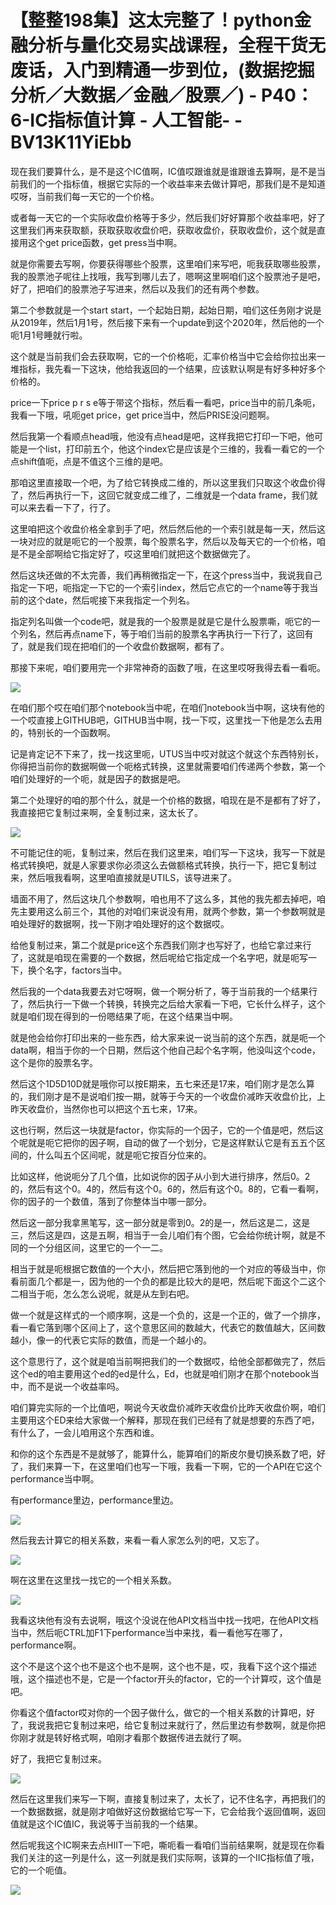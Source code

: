 # 【整整198集】这太完整了！python金融分析与量化交易实战课程，全程干货无废话，入门到精通一步到位，(数据挖掘分析／大数据／金融／股票／) - P40：6-IC指标值计算 - 人工智能- - BV13K11YiEbb

现在我们要算什么，是不是这个IC值啊，IC值哎跟谁就是谁跟谁去算啊，是不是当前我们的一个指标值，根据它实际的一个收益率来去做计算吧，那我们是不是知道哎呀，当前我们每一天它的一个价格。

或者每一天它的一个实际收盘价格等于多少，然后我们好好算那个收益率吧，好了这里我们再来获取额，获取获取收盘价吧，获取收盘价，获取收盘价，这个就是直接用这个get price函数，get press当中啊。

就是你需要去写啊，你要获得哪些个股票，这里咱们来写吧，呃我获取哪些股票，我的股票池子呢往上找哦，我写到哪儿去了，嗯啊这里啊咱们这个股票池子是吧，好了，把咱们的股票池子写进来，然后以及我们的还有两个参数。

第二个参数就是一个start start，一个起始日期，起始日期，咱们这任务刚才说是从2019年，然后1月1号，然后接下来有一个update到这个2020年，然后他的一个呃1月1号睡就行啦。

这个就是当前我们会去获取啊，它的一个价格呃，汇率价格当中它会给你拉出来一堆指标，我先看一下这块，他给我返回的一个结果，应该默认啊是有好多种好多个价格的。

price一下price p r s e等于带这个指标，然后看一看吧，price当中的前几条呃，我看一下哦，吼呃get price，get price当中，然后PRISE没问题啊。

然后我第一个看顺点head哦，他没有点head是吧，这样我把它打印一下吧，他可能是一个list，打印前五个，他这个index它是应该是个三维的，我看一看它的一个点shift值呃，点是不值这个三维的是吧。

那咱这里直接取一个吧，为了给它转换成二维的，所以这里我们只取这个收盘价得了，然后再执行一下，这回它就变成二维了，二维就是一个data frame，我们就可以来去看一下了，行了。

这里咱把这个收盘价格全拿到手了吧，然后然后他的一个索引就是每一天，然后这一块对应的就是呃它的一个股票，每个股票名字，然后以及每天它的一个价格，咱是不是全部啊给它指定好了，哎这里咱们就把这个数据做完了。

然后这块还做的不太完善，我们再稍微指定一下，在这个press当中，我说我自己指定一下吧，呃指定一下它的一个索引index，然后它点它的一个name等于我当前的这个date，然后呢接下来我指定一个列名。

指定列名叫做一个code吧，就是我的一个股票是就是它是什么股票嘶，呃它的一个列名，然后再点name下，等于咱们当前的股票名字再执行一下行了，这回有了，就是我们现在把咱们的一个收盘价数据啊，都有了。

那接下来呢，咱们要用完一个非常神奇的函数了哦，在这里哎呀我得去看一看呃。

![](img/1e85a7723db1f4e895978a6a55ea3725_1.png)

在咱们那个哎在咱们那个notebook当中呢，在咱们notebook当中啊，这块有他的一个哎直接上GITHUB吧，GITHUB当中啊，找一下哎，这里找一下他是怎么去用的，特别长的一个函数啊。

记是肯定记不下来了，找一找这里呃，UTUS当中哎对就这个就这个东西特别长，你得把当前你的数据啊做一个呃格式转换，这里就需要咱们传递两个参数，第一个咱们处理好的一个呃，就是因子的数据是吧。

第二个处理好的咱的那个什么，就是一个价格的数据，咱现在是不是都有了好了，我直接把它复制过来啊，全复制过来，这太长了。



![](img/1e85a7723db1f4e895978a6a55ea3725_3.png)

不可能记住的呃，复制过来，然后在我们这里来，咱们写一下这块，我写一下就是格式转换吧，就是人家要求你必须这么去做额格式转换，执行一下，把它复制过来，然后哦我看啊，这里咱直接就是UTILS，该导进来了。

墙面不用了，然后这块几个参数啊，咱也用不了这么多，其他的我先都去掉吧，咱先主要用这么前三个，其他的对咱们来说没有用，就两个参数，第一个参数啊就是咱处理好的数据啊，找一下刚才咱处理好的这个数据哎。

给他复制过来，第二个就是price这个东西我们刚才也写好了，也给它拿过来行了，这就是咱现在需要的一个数据，然后呢给它指定成一个名字吧，就是呃写一下，换个名字，factors当中。

然后我的一个data我要去对它呀啊，做一个啊分析了，等于当前我的一个结果行了，然后执行一下做一个转换，转换完之后给大家看一下吧，它长什么样子，这个就是咱们现在得到的一份嗯结果了呃，在这个结果当中啊。

就是他会给你打印出来的一些东西，给大家来说一说当前的这个东西，就是呃一个data啊，相当于你的一个日期，然后这个他自己起个名字啊，他没叫这个code，这个是你的股票名字。

然后这个1D5D10D就是哦你可以按E期来，五七来还是17来，咱们刚才是怎么算的，我们刚才是不是说咱们按一期，就等于今天的一个收盘价减昨天收盘价比，上昨天收盘价，当然你也可以把这个五七来，17来。

这也行啊，然后这一块就是factor，你实际的一个因子，它的一个值是吧，然后这个呢就是呃它把你的因子啊，自动的做了一个划分，它是这样默认它是有五五个区间的，什么叫五个区间呢，就是呃它按百分位来的。

比如这样，他说呃分了几个值，比如说你的因子从小到大进行排序，然后0。2的，然后有这个0。4的，然后有这个0。6的，然后有这个0。8的，它看一看啊，你的因子的一个数值，落到了你整体当中哪一部分。

然后这一部分我拿黑笔写，这一部分就是零到0。2的是一，然后这是二，这是三，然后这是四，这是五啊，相当于一会儿咱们有个图，它会给你统计啊，就是不同的一个分组区间，这里它的一个一二。

相当于就是呃根据它数值的一个大小，然后把它落到他的一个对应的等级当中，你看前面几个都是一，因为他的一个负的都是比较大的是吧，然后呢下面这个二这个二相当于呃，怎么怎么说呢，就是从左到右吧。

做一个就是这样式的一个顺序啊，这是一个负的，这是一个正的，做了一个排序，看一看它落到哪个区间上了，这个意思区间的数越大，代表它的数值越大，区间数越小，像一的代表它实际的数值，而是一个越小的。

这个意思行了，这个就是咱当前啊把我们的一个数据哎，给他全部都做完了，然后这个ed的咱主要用这个ed的ed是什么，Ed，也就是咱们刚才在那个notebook当中，而不是说一个收益率吗。

咱们算完实际的一个比值吧，啊说今天收盘价减昨天收盘价比昨天收盘价啊，咱们主要用这个ED来给大家做一个解释，那现在我们已经有了就是想要的东西了吧，有什么了，一会儿咱用这个东西和谁。

和你的这个东西是不是就够了，能算什么，能算咱们的斯皮尔曼切换系数了吧，好了，我们来算一下，在这里咱们也写一下哦，我看一下啊，它的一个API在它这个performance当中啊。

有performance里边，performance里边。

![](img/1e85a7723db1f4e895978a6a55ea3725_5.png)

然后我去计算它的相关系数，来看一看人家怎么列的吧，又忘了。

![](img/1e85a7723db1f4e895978a6a55ea3725_7.png)

啊在这里在这里找一找它的一个相关系数。

![](img/1e85a7723db1f4e895978a6a55ea3725_9.png)

我看这块他有没有去说啊，哦这个没说在他API文档当中找一找吧，在他API文档当中，然后呃CTRL加F1下performance当中来找，看一看他写在哪了，performance啊。

这个不是这个这个也不是这个也不是啊，这个也不是，哎，我看下这个这个描述哦，这个描述也不是，它是一个factor开头的factor，它的一个计算哎，这个值是吧。

你看这个值factor哎对你的一个因子做什么，做它的一个相关系数的计算吧，好了，我说我把它复制过来吧，给它复制过来就行了，然后里边有参数啊，就是你把你刚才就是转好格式啊，咱刚才看那个数据传进去就行了啊。

好了，我把它复制过来。

![](img/1e85a7723db1f4e895978a6a55ea3725_11.png)

然后在这里我们来写一下啊，直接复制过来了，太长了，记不住名字，再把我们的一个数据数据，就是刚才咱做好这份数据给它写一下，它会给我个返回值啊，返回值就是这个IC值IC，我说等于当前我的一个结果。

然后呢我这个IC啊来去点HIIT一下吧，嘶呃看一看咱们当前结果啊，就是现在你看我们关注的这一列是什么，这一列就是我们实际啊，该算的一个IIC指标值了哦，它的一个呃值。



![](img/1e85a7723db1f4e895978a6a55ea3725_13.png)